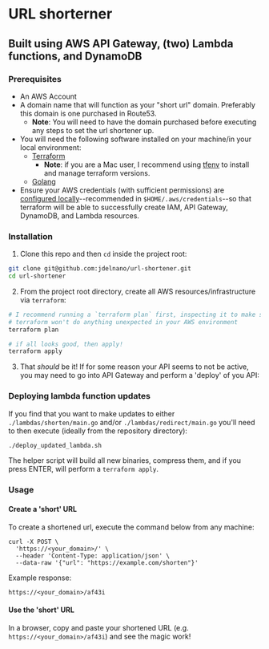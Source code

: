 # URL shorterner
## Built using AWS API Gateway, (two) Lambda functions, and DynamoDB

### Prerequisites
* An AWS Account
* A domain name that will function as your "short url" domain. Preferably this domain is one purchased in Route53. 
  * **Note**:  You will need to have the domain purchased before executing any steps to set the url shortener up.
* You will need the following software installed on your machine/in your local environment:
  * [Terraform](https://developer.hashicorp.com/terraform/tutorials/aws-get-started/install-cli)
    * **Note**:  if you are a Mac user, I recommend using [tfenv](https://github.com/tfutils/tfenv) to install and manage terraform versions.
  * [Golang](https://go.dev/doc/install)
* Ensure your AWS credentials (with sufficient permissions) are [configured locally](https://registry.terraform.io/providers/hashicorp/aws/latest/docs)--recommended
in `$HOME/.aws/credentials`--so that terraform will be able to successfully create IAM, API Gateway, DynamoDB, and Lambda resources.

### Installation
1. Clone this repo and then `cd` inside the project root:
```bash
git clone git@github.com:jdelnano/url-shortener.git
cd url-shortener
```
2. From the project root directory, create all AWS resources/infrastructure via `terraform`:
```bash
# I recommend running a `terraform plan` first, inspecting it to make sure
# terraform won't do anything unexpected in your AWS environment
terraform plan

# if all looks good, then apply!
terraform apply
```
3. That _should_ be it! If for some reason your API seems to not be active, you may need to go into
API Gateway and perform a 'deploy' of you API:

### Deploying lambda function updates
If you find that you want to make updates to either `./lambdas/shorten/main.go` and/or `./lambdas/redirect/main.go`
you'll need to then execute (ideally from the repository directory):
```bash
./deploy_updated_lambda.sh
```
The helper script will build all new binaries, compress them, and if you press ENTER, will perform a `terraform apply`.

### Usage

#### Create a 'short' URL
To create a shortened url, execute the command below from any machine:
```
curl -X POST \
  'https://<your_domain>/' \
  --header 'Content-Type: application/json' \
  --data-raw '{"url": "https://example.com/shorten"}'
```

Example response:
```
https://<your_domain>/af43i
```

#### Use the 'short' URL
In a browser, copy and paste your shortened URL (e.g. `https://<your_domain>/af43i`) and see the magic work!
